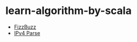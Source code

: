 # learn-algorithm-by-scala
- [FizzBuzz](https://github.com/pureone-tcy/learn-algorithm-by-scala/tree/master/src/main/scala/com/github/pureone/FizzBuzz)
- [IPv4 Parse](#https://github.com/pureone-tcy/learn-algorithm-by-scala/tree/master/src/main/scala/com/github/pureone/ipV4)
